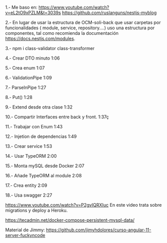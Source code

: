 1.- Me baso en:
 https://www.youtube.com/watch?v=eL2tO9xPZLM&t=3039s
https://github.com/ruslanguns/nestjs-myblog


2.- En lugar de usar la estructura de OCM-soli-back que usar carpetas por funcionalidades ( module, service, repository....) 
uso una estructura por componentes, tal como recomienda la documentación https://docs.nestjs.com/modules.

3.- npm i class-validator class-transformer

4.- Crear DTO minuto 1:06

5.- Crea enum 1:07

6.- ValidationPipe 1:09

7.- ParseInPipe 1:27

8.- Put() 1:28

9.- Extend desde otra clase 1:32

10.- Compartir Interfaces entre back y front. 1:37ç

11.- Trabajar con Enum 1:43

12.- Injetion de dependencias 1:49

13.- Crear service 1:53

14.- Usar TypeORM 2:00

15.- Monta mySQL desde Docker 2:07

16.- Añade TypeORM al module 2:08

17.- Crea entity 2:09

18.- Usa swagger 2:27

https://www.youtube.com/watch?v=P2gvIQRXIuc
En este video trata sobre migrations y deploy a Heroku.




https://tecadmin.net/docker-compose-persistent-mysql-data/




Material de Jimmy:
https://github.com/jimyhdolores/curso-angular-11-server-fuckyncode